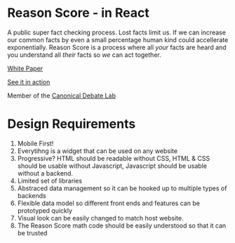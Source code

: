 # Reason Score - in React
A public super fact checking process.
Lost facts limit us. If we can increase our common facts by even a small percentage human kind could accellerate exponentially. Reason Score is a process where all _your_ facts are heard and you understand all _their_ facts so _we_ can act together.

[White Paper](https://github.com/ReasonScore/White-Paper)

[See it in action](https://reasonscore.github.io/reason-score-react/build)

Member of the [Canonical Debate Lab](http://github.com/canonical-debate-lab)

# Design Requirements
1. Mobile First!
1. Everytihng is a widget that can be used on any website
1. Progressive? HTML should be readable without CSS, HTML & CSS should be usable without Javascript, Javascript should be usable without a backend.
1. Limited set of libraries
1. Abstraced data management so it can be hooked up to multiple types of backends
1. Flexible data model so different front ends and features can be prototyped quickly
1. Visual look can be easily changed to match host website.
1. The Reason Score math code should be easily understood so that it can be trusted
